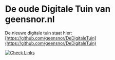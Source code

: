 # De oude Digitale Tuin van geensnor.nl

De nieuwe digitale tuin staat hier: [https://github.com/geensnor/DeDigitaleTuin](https://github.com/geensnor/DeDigitaleTuin)

[![Check Links](https://github.com/geensnor/DigitaleTuin/actions/workflows/check-links.yaml/badge.svg)](https://github.com/geensnor/DigitaleTuin/actions/workflows/check-links.yaml)
